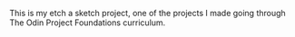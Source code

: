 This is my etch a sketch project, one of the projects I made going through The Odin Project Foundations curriculum.